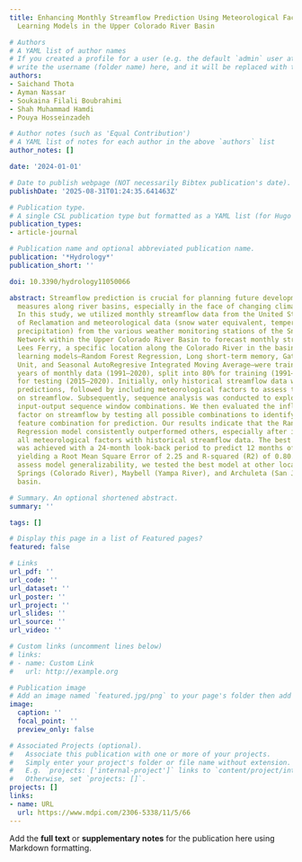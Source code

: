 ```yaml
---
title: Enhancing Monthly Streamflow Prediction Using Meteorological Factors and Machine
  Learning Models in the Upper Colorado River Basin

# Authors
# A YAML list of author names
# If you created a profile for a user (e.g. the default `admin` user at `content/authors/admin/`), 
# write the username (folder name) here, and it will be replaced with their full name and linked to their profile.
authors:
- Saichand Thota
- Ayman Nassar
- Soukaina Filali Boubrahimi
- Shah Muhammad Hamdi
- Pouya Hosseinzadeh

# Author notes (such as 'Equal Contribution')
# A YAML list of notes for each author in the above `authors` list
author_notes: []

date: '2024-01-01'

# Date to publish webpage (NOT necessarily Bibtex publication's date).
publishDate: '2025-08-31T01:24:35.641463Z'

# Publication type.
# A single CSL publication type but formatted as a YAML list (for Hugo requirements).
publication_types:
- article-journal

# Publication name and optional abbreviated publication name.
publication: '*Hydrology*'
publication_short: ''

doi: 10.3390/hydrology11050066

abstract: Streamflow prediction is crucial for planning future developments and safety
  measures along river basins, especially in the face of changing climate patterns.
  In this study, we utilized monthly streamflow data from the United States Bureau
  of Reclamation and meteorological data (snow water equivalent, temperature, and
  precipitation) from the various weather monitoring stations of the Snow Telemetry
  Network within the Upper Colorado River Basin to forecast monthly streamflow at
  Lees Ferry, a specific location along the Colorado River in the basin. Four machine
  learning models—Random Forest Regression, Long short-term memory, Gated Recurrent
  Unit, and Seasonal AutoRegresive Integrated Moving Average—were trained using 30
  years of monthly data (1991–2020), split into 80% for training (1991–2014) and 20%
  for testing (2015–2020). Initially, only historical streamflow data were used for
  predictions, followed by including meteorological factors to assess their impact
  on streamflow. Subsequently, sequence analysis was conducted to explore various
  input-output sequence window combinations. We then evaluated the influence of each
  factor on streamflow by testing all possible combinations to identify the optimal
  feature combination for prediction. Our results indicate that the Random Forest
  Regression model consistently outperformed others, especially after integrating
  all meteorological factors with historical streamflow data. The best performance
  was achieved with a 24-month look-back period to predict 12 months of streamflow,
  yielding a Root Mean Square Error of 2.25 and R-squared (R2) of 0.80. Finally, to
  assess model generalizability, we tested the best model at other locations—Greenwood
  Springs (Colorado River), Maybell (Yampa River), and Archuleta (San Juan) in the
  basin.

# Summary. An optional shortened abstract.
summary: ''

tags: []

# Display this page in a list of Featured pages?
featured: false

# Links
url_pdf: ''
url_code: ''
url_dataset: ''
url_poster: ''
url_project: ''
url_slides: ''
url_source: ''
url_video: ''

# Custom links (uncomment lines below)
# links:
# - name: Custom Link
#   url: http://example.org

# Publication image
# Add an image named `featured.jpg/png` to your page's folder then add a caption below.
image:
  caption: ''
  focal_point: ''
  preview_only: false

# Associated Projects (optional).
#   Associate this publication with one or more of your projects.
#   Simply enter your project's folder or file name without extension.
#   E.g. `projects: ['internal-project']` links to `content/project/internal-project/index.md`.
#   Otherwise, set `projects: []`.
projects: []
links:
- name: URL
  url: https://www.mdpi.com/2306-5338/11/5/66
---
```


Add the **full text** or **supplementary notes** for the publication here using Markdown formatting.
